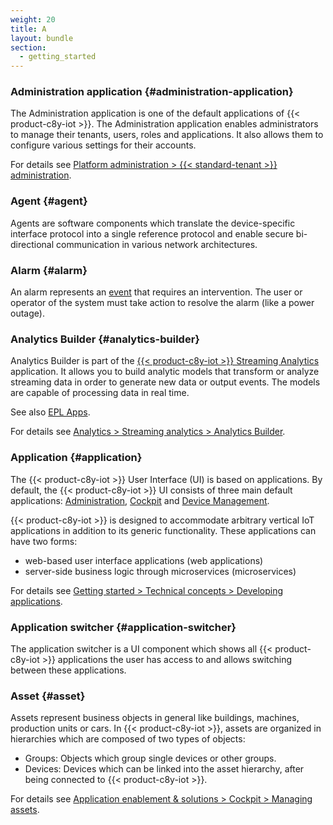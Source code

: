 ```yaml
---
weight: 20
title: A
layout: bundle
section:
  - getting_started
---
```


### Administration application {#administration-application}

The Administration application is one of the default applications of {{< product-c8y-iot >}}.
The Administration application enables administrators to manage their tenants, users, roles and applications. It also allows them to configure various settings for their accounts.

For details see [Platform administration > {{< standard-tenant >}} administration](/standard-tenant/).


### Agent {#agent}

Agents are software components which translate the device-specific interface protocol into a single reference protocol and enable secure bi-directional communication in various network architectures.


### Alarm {#alarm}

An alarm represents an [event](/glossary/e/#event) that requires an intervention. The user or operator of the system must take action to resolve the alarm (like a power outage).


### Analytics Builder {#analytics-builder}

Analytics Builder is part of the [{{< product-c8y-iot >}} Streaming Analytics](/glossary/c/#streaming-analytics) application. It allows you to build analytic models that transform or analyze streaming data in order to generate new data or output events. The models are capable of processing data in real time.

See also [EPL Apps](/glossary/e/#epl-apps).

For details see [Analytics > Streaming analytics > Analytics Builder](/streaming-analytics/analytics-builder).


### Application {#application}

The {{< product-c8y-iot >}} User Interface (UI) is based on applications. By default, the {{< product-c8y-iot >}} UI consists of three main default applications: [Administration](/glossary/a/#administration-application), [Cockpit](/glossary/c/#cockpit-application) and [Device Management](/glossary/d/#device-management-application).

{{< product-c8y-iot >}} is designed to accommodate arbitrary vertical IoT applications in addition to its generic functionality. These applications can have two forms:

* web-based user interface applications (web applications)
* server-side business logic through microservices (microservices)

For details see [Getting started > Technical concepts > Developing applications](/concepts/applications/).


### Application switcher {#application-switcher}

The application switcher is a UI component which shows all {{< product-c8y-iot >}} applications the user has access to and allows switching between these applications.


### Asset {#asset}

Assets represent business objects in general like buildings, machines, production units or cars.
In {{< product-c8y-iot >}}, assets are organized in hierarchies which are composed of two types of objects:

* Groups: Objects which group single devices or other groups.
* Devices: Devices which can be linked into the asset hierarchy, after being connected to {{< product-c8y-iot >}}.

For details see [Application enablement & solutions > Cockpit > Managing assets](/cockpit/managing-assets).
